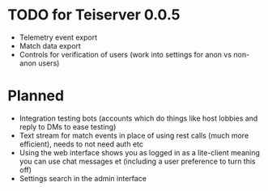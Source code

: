 # TODO for Teiserver 0.0.5
- Telemetry event export
- Match data export
- Controls for verification of users (work into settings for anon vs non-anon users)

# Planned
- Integration testing bots (accounts which do things like host lobbies and reply to DMs to ease testing)
- Text stream for match events in place of using rest calls (much more efficient), needs to not need auth etc
- Using the web interface shows you as logged in as a lite-client meaning you can use chat messages et (including a user preference to turn this off)
- Settings search in the admin interface
